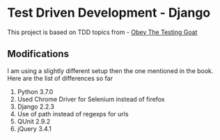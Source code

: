 ﻿# Test Driven Development - Django

This project is based on TDD topics from - [Obey The Testing Goat](https://www.obeythetestinggoat.com/)

## Modifications

I am using a slightly different setup then the one mentioned in the book. Here are the list of differences so far
1. Python 3.7.0
2. Used Chrome Driver for Selenium instead of firefox
3. Django 2.2.3
4. Use of path instead of regexps for urls
5. QUnit 2.9.2
6. jQuery 3.4.1



